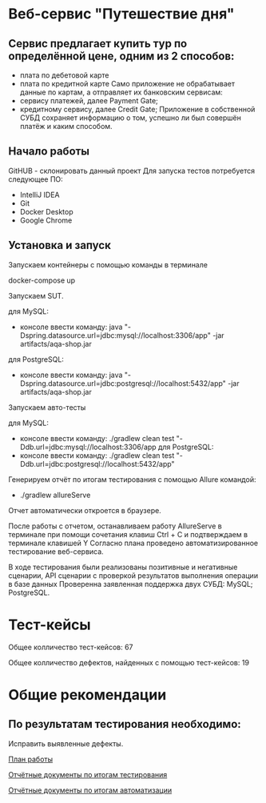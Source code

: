 # Веб-сервис "Путешествие дня"

## Сервис предлагает купить тур по определённой цене, одним из 2 способов:

 - плата по дебетовой карте
 - плата по кредитной карте Само приложение не обрабатывает данные по картам, а отправляет их банковским сервисам:
 - сервису платежей, далее Payment Gate;
 - кредитному сервису, далее Credit Gate;
Приложение в собственной СУБД сохраняет информацию о том, успешно ли был совершён платёж и каким способом.

 ## Начало работы

GitHUB - склонировать данный проект Для запуска тестов потребуется следующее ПО:

 - IntelliJ IDEA
 - Git
 - Docker Desktop
 - Google Chrome

## Установка и запуск

Запускаем контейнеры с помощью команды в терминале

docker-compose up

Запускаем SUT.

для MySQL:
 - консоле ввести команду: java "-Dspring.datasource.url=jdbc:mysql://localhost:3306/app" -jar artifacts/aqa-shop.jar

для PostgreSQL:
 - консоле ввести команду: java "-Dspring.datasource.url=jdbc:postgresql://localhost:5432/app" -jar artifacts/aqa-shop.jar

Запускаем авто-тесты

для MySQL:
 - консоле ввести команду: ./gradlew clean test "-Ddb.url=jdbc:mysql://localhost:3306/app
для PostgreSQL:
 - консоле ввести команду: ./gradlew clean test "-Ddb.url=jdbc:postgresql://localhost:5432/app"

Генерируем отчёт по итогам тестирования с помощью Allure командой:

 - ./gradlew allureServe

Отчет автоматически откроется в браузере.

После работы с отчетом, останавливаем работу АllureServe в терминале при помощи сочетания клавиш Ctrl + C и подтверждаем в терминале клавишей Y
Согласно плана проведено автоматизированное тестирование веб-сервиса.

В ходе тестирования были реализованы позитивные и негативные сценарии, API сценарии с проверкой результатов выполнения операции в базе данных
Проверенна заявленная поддержка двух СУБД:
 MySQL;
 PostgreSQL.

# Тест-кейсы

Общее колличество тест-кейсов:
 67

Общее колличество дефектов, найденных с помощью тест-кейсов:
 19

# Общие рекомендации

## По результатам тестирования необходимо:
 Исправить выявленные дефекты.

 [План работы](https://github.com/Alekzandern/DIPLOME_QA/blob/main/Plan.md)
 
 [Отчётные документы по итогам тестирования](https://github.com/Alekzandern/DIPLOME_QA/blob/main/Report.md)
 
 [Отчётные документы по итогам автоматизации](https://github.com/Alekzandern/Diplom_QA/blob/main/Automation%20report.md)
